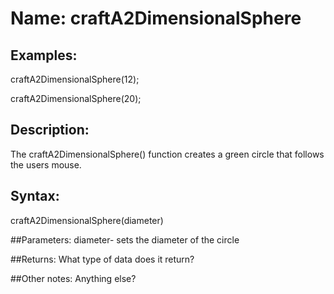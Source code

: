 # Name: craftA2DimensionalSphere

## Examples:
craftA2DimensionalSphere(12);

craftA2DimensionalSphere(20);

## Description:
The craftA2DimensionalSphere() function creates a green circle that follows
the users mouse.

## Syntax:
craftA2DimensionalSphere(diameter)

##Parameters: 
diameter-     sets the diameter of the circle

##Returns:
What type of data does it return?

##Other notes:
Anything else?
